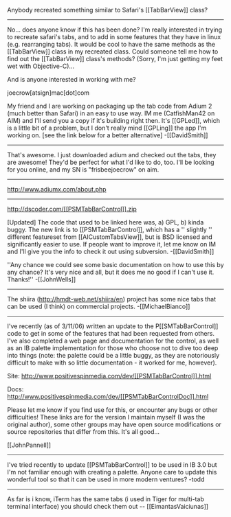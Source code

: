 Anybody recreated something similar to Safari's [[TabBarView]] class?

----

No... does anyone know if this has been done?  I'm really interested in trying to recreate safari's tabs, and to add in some features that they have in linux (e.g. rearranging tabs).  It would be cool to have the same methods as the [[TabBarView]] class in my recreated class. Could someone tell me how to find out the [[TabBarView]] class's methods? (Sorry, I'm just getting my feet wet with Objective-C)...

And is anyone interested in working with me?

joecrow[atsign]mac[dot]com

My friend and I are working on packaging up the tab code from Adium 2 (much better than Safari) in an easy to use way. IM me (CatfishMan42 on AIM) and I'll send you a copy if it's building right then. It's [[GPLed]], which is a little bit of a problem, but I don't really mind [[GPLing]] the app I'm working on. [see the link below for a better alternative] -[[DavidSmith]]

----

That's awesome.  I just downloaded adium and checked out the tabs, they are awesome!  They'd be perfect for what I'd like to do, too.  I'll be looking for you online, and my SN is "frisbeejoecrow" on aim.

----

http://www.adiumx.com/about.php

----

http://dscoder.com/[[PSMTabBarControl]].zip 

[Updated] The code that used to be linked here was, a) GPL, b) kinda buggy. The new link is to [[PSMTabBarControl]], which has a '' slightly '' different featureset from [[AICustomTabsView]], but is BSD licensed and significantly easier to use. If people want to improve it, let me know on IM and I'll give you the info to check it out using subversion. -[[DavidSmith]]

''Any chance we could see some basic documentation on how to use this by any chance? It's very nice and all, but it does me no good if I can't use it. Thanks!'' -[[JohnWells]]

----

The shiira (http://hmdt-web.net/shiira/en) project has some nice tabs that can be used (I think) on commercial projects. -[[MichaelBianco]]

----

I've recently (as of 3/11/06) written an update to the P<nowiki/>[[SMTabBarControl]] code to get in some of the features that had been requested from others.  I've also completed a web page and documentation for the control, as well as an IB palette implementation for those who choose not to dive too deep into things (note: the palette could be a little buggy, as they are notoriously difficult to make with so little documentation - it worked for me, however).

Site: http://www.positivespinmedia.com/dev/[[PSMTabBarControl]].html

Docs: http://www.positivespinmedia.com/dev/[[PSMTabBarControlDoc]].html

Please let me know if you find use for this, or encounter any bugs or other difficulties!  These links are for the version I maintain myself (I was the original author), some other groups may have open source modifications or source repositories that differ from this.  It's all good...

[[JohnPannell]]

----

I've tried recently to update [[PSMTabBarControl]] to be used in IB 3.0 but I'm not familiar enough with creating a palette.  Anyone care to update this wonderful tool so that it can be used in more modern ventures? -todd

----

As far is i know, iTerm has the same tabs (i used in Tiger for multi-tab terminal interface) you should check them out -- [[EimantasVaiciunas]]